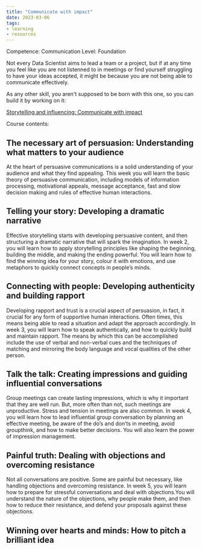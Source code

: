 ```yaml
---
title: "Communicate with impact"
date: 2023-03-06
tags: 
- learning
- resources
---
```


Competence: Communication
Level: Foundation

Not every Data Scientist aims to lead a team or a project, but if at any time you feel like you are not listenned to in meetings or find yourself struggling to have your ideas accepted, it might be because you are not being able to communicate effectively.

As any other skill, you aren't supposed to be born with this one, so you can build it by working on it:

[Storytelling and influencing: Communicate with impact](https://www.coursera.org/learn/communicate-with-impact)

Course contents:

## **The necessary art of persuasion: Understanding what matters to your audience**

At the heart of persuasive communications is a solid understanding of your audience and what they find appealing. This week you will learn the basic theory of persuasive communication, including models of information processing, motivational appeals, message acceptance, fast and slow decision making and rules of effective human interactions.

## **Telling your story: Developing a dramatic narrative**

Effective storytelling starts with developing persuasive content, and then structuring a dramatic narrative that will spark the imagination. In week 2, you will learn how to apply storytelling principles like shaping the beginning, building the middle, and making the ending powerful. You will learn how to find the winning idea for your story, colour it with emotions, and use metaphors to quickly connect concepts in people’s minds.

## **Connecting with people: Developing authenticity and building rapport**

Developing rapport and trust is a crucial aspect of persuasion, in fact, it crucial for any form of supportive human interactions. Often times, this means being able to read a situation and adapt the approach accordingly. In week 3, you will learn how to speak authentically, and how to quickly build and maintain rapport. The means by which this can be accomplished include the use of verbal and non-verbal cues and the techniques of matching and mirroring the body language and vocal qualities of the other person.

## **Talk the talk: Creating impressions and guiding influential conversations**

Group meetings can create lasting impressions, which is why it important that they are well run. But, more often than not, such meetings are unproductive. Stress and tension in meetings are also common. In week 4, you will learn how to lead influential group conversation by planning an effective meeting, be aware of the do’s and don’ts in meeting, avoid groupthink, and how to make better decisions. You will also learn the power of impression management.

## **Painful truth: Dealing with objections and overcoming resistance**

Not all conversations are positive. Some are painful but necessary, like handling objections and overcoming resistance. In week 5, you will learn how to prepare for stressful conversations and deal with objections.You will understand the nature of the objections, why people make them, and then how to reduce their resistance, and defend your proposals against these objections.

## **Winning over hearts and minds: How to pitch a brilliant idea**